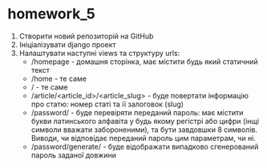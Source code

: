 # homework_5
1. Створити новий репозиторій на GitHub
2. Ініціалізувати django проект
3. Налаштувати наступні views та структуру urls:
   - /homepage - домашня сторінка, має містити будь який статичний текст
   - /home - те саме
   - / - те саме
   - /article/<article_id>/<article_slug> - буде повертати інформацію про статю: номер статі та ії залоговок (slug)
   - /password/<password> - буде перевіряти переданий пароль: має містити букви латинського алфавіта у будь якому регістрі або цифри (інщі символи вважати забороненими), та бути завдовшки 8 символів. Виводи, чи відповідає переданий пароль цим параметрам, чи ні.
   - /password/generate/<length> - буде відображати випадково сгенерований пароль заданої довжини

